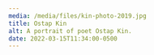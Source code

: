 ```yaml
---
media: /media/files/kin-photo-2019.jpg
title: Ostap Kin
alt: A portrait of poet Ostap Kin.
date: 2022-03-15T11:34:00-0500
---
```

